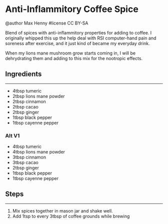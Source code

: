 # Anti-Inflammitory Coffee Spice
@author Max Henny #license CC BY-SA 

Blend of spices with anti-inflammitory properties for adding to coffee. I originally whipped this up the help deal with RSI computer-hand pain and soreness after exercise, and it just kind of became my everyday drink.

When my lions mane mushroom grow starts coming in, I will be dehrydrating them and adding to this mix for the nootropic effects.

## Ingredients
----
* 4tbsp tumeric
* 2tbsp lions mane powder
* 2tbsp cinnamon
* 2tbsp cacao
* 2tbsp ginger
* 1tbsp black pepper
* 1tbsp cayenne pepper

### Alt V1
* 4tbsp tumeric
* 4tbsp lions mane powder
* 3tbsp cinnamon
* 3tbsp cacao
* 2tbsp ginger
* 1tbsp black pepper
* 1tbsp cayenne pepper



## Steps
----
1. Mix spices together in mason jar and shake well.
2. Add 1tsp to every 3tbsp of coffee grounds while brewing


